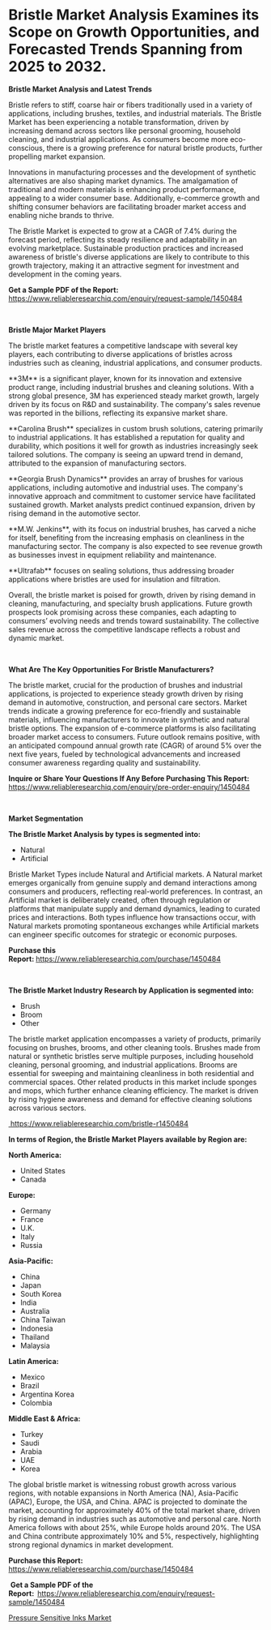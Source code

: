 <p><h1>Bristle Market Analysis Examines its Scope on Growth Opportunities, and Forecasted Trends Spanning from 2025 to 2032.</h1></p><p><strong>Bristle Market Analysis and Latest Trends</strong></p>
<p><p>Bristle refers to stiff, coarse hair or fibers traditionally used in a variety of applications, including brushes, textiles, and industrial materials. The Bristle Market has been experiencing a notable transformation, driven by increasing demand across sectors like personal grooming, household cleaning, and industrial applications. As consumers become more eco-conscious, there is a growing preference for natural bristle products, further propelling market expansion. </p><p>Innovations in manufacturing processes and the development of synthetic alternatives are also shaping market dynamics. The amalgamation of traditional and modern materials is enhancing product performance, appealing to a wider consumer base. Additionally, e-commerce growth and shifting consumer behaviors are facilitating broader market access and enabling niche brands to thrive.</p><p>The Bristle Market is expected to grow at a CAGR of 7.4% during the forecast period, reflecting its steady resilience and adaptability in an evolving marketplace. Sustainable production practices and increased awareness of bristle's diverse applications are likely to contribute to this growth trajectory, making it an attractive segment for investment and development in the coming years.</p></p>
<p><strong>Get a Sample PDF of the Report:&nbsp;</strong> <a href="https://www.reliableresearchiq.com/enquiry/request-sample/1450484?utm_campaign=2325&utm_medium=2&utm_source=Github&utm_content=ia&utm_term=02042025&utm_id=bristle">https://www.reliableresearchiq.com/enquiry/request-sample/1450484</a></p>
<p>&nbsp;</p>
<p><strong>Bristle Major Market Players</strong></p>
<p><p>The bristle market features a competitive landscape with several key players, each contributing to diverse applications of bristles across industries such as cleaning, industrial applications, and consumer products.</p><p>**3M** is a significant player, known for its innovation and extensive product range, including industrial brushes and cleaning solutions. With a strong global presence, 3M has experienced steady market growth, largely driven by its focus on R&D and sustainability. The company's sales revenue was reported in the billions, reflecting its expansive market share.</p><p>**Carolina Brush** specializes in custom brush solutions, catering primarily to industrial applications. It has established a reputation for quality and durability, which positions it well for growth as industries increasingly seek tailored solutions. The company is seeing an upward trend in demand, attributed to the expansion of manufacturing sectors.</p><p>**Georgia Brush Dynamics** provides an array of brushes for various applications, including automotive and industrial uses. The company's innovative approach and commitment to customer service have facilitated sustained growth. Market analysts predict continued expansion, driven by rising demand in the automotive sector.</p><p>**M.W. Jenkins**, with its focus on industrial brushes, has carved a niche for itself, benefiting from the increasing emphasis on cleanliness in the manufacturing sector. The company is also expected to see revenue growth as businesses invest in equipment reliability and maintenance.</p><p>**Ultrafab** focuses on sealing solutions, thus addressing broader applications where bristles are used for insulation and filtration. </p><p>Overall, the bristle market is poised for growth, driven by rising demand in cleaning, manufacturing, and specialty brush applications. Future growth prospects look promising across these companies, each adapting to consumers’ evolving needs and trends toward sustainability. The collective sales revenue across the competitive landscape reflects a robust and dynamic market.</p></p>
<p>&nbsp;</p>
<p><strong>What Are The Key Opportunities For Bristle Manufacturers?</strong></p>
<p><p>The bristle market, crucial for the production of brushes and industrial applications, is projected to experience steady growth driven by rising demand in automotive, construction, and personal care sectors. Market trends indicate a growing preference for eco-friendly and sustainable materials, influencing manufacturers to innovate in synthetic and natural bristle options. The expansion of e-commerce platforms is also facilitating broader market access to consumers. Future outlook remains positive, with an anticipated compound annual growth rate (CAGR) of around 5% over the next five years, fueled by technological advancements and increased consumer awareness regarding quality and sustainability.</p></p>
<p><strong>Inquire or Share Your Questions If Any Before Purchasing This Report:</strong> <a href="https://www.reliableresearchiq.com/enquiry/pre-order-enquiry/1450484?utm_campaign=2325&utm_medium=2&utm_source=Github&utm_content=ia&utm_term=02042025&utm_id=bristle">https://www.reliableresearchiq.com/enquiry/pre-order-enquiry/1450484</a></p>
<p>&nbsp;</p>
<p><strong>Market Segmentation</strong></p>
<p><strong>The Bristle Market Analysis by types is segmented into:</strong></p>
<p><ul><li>Natural</li><li>Artificial</li></ul></p>
<p><p>Bristle Market Types include Natural and Artificial markets. A Natural market emerges organically from genuine supply and demand interactions among consumers and producers, reflecting real-world preferences. In contrast, an Artificial market is deliberately created, often through regulation or platforms that manipulate supply and demand dynamics, leading to curated prices and interactions. Both types influence how transactions occur, with Natural markets promoting spontaneous exchanges while Artificial markets can engineer specific outcomes for strategic or economic purposes.</p></p>
<p><strong>Purchase this Report:&nbsp;</strong><a href="https://www.reliableresearchiq.com/purchase/1450484?utm_campaign=2325&utm_medium=2&utm_source=Github&utm_content=ia&utm_term=02042025&utm_id=bristle">https://www.reliableresearchiq.com/purchase/1450484</a></p>
<p>&nbsp;</p>
<p><strong>The Bristle Market Industry Research by Application is segmented into:</strong></p>
<p><ul><li>Brush</li><li>Broom</li><li>Other</li></ul></p>
<p><p>The bristle market application encompasses a variety of products, primarily focusing on brushes, brooms, and other cleaning tools. Brushes made from natural or synthetic bristles serve multiple purposes, including household cleaning, personal grooming, and industrial applications. Brooms are essential for sweeping and maintaining cleanliness in both residential and commercial spaces. Other related products in this market include sponges and mops, which further enhance cleaning efficiency. The market is driven by rising hygiene awareness and demand for effective cleaning solutions across various sectors.</p></p>
<p><a href="https://www.reliableresearchiq.com/bristle-r1450484?utm_campaign=2325&utm_medium=2&utm_source=Github&utm_content=ia&utm_term=02042025&utm_id=bristle">&nbsp;https://www.reliableresearchiq.com/bristle-r1450484</a></p>
<p><strong>In terms of Region, the Bristle Market Players available by Region are:</strong></p>
<p>
    <p> <strong> North America: </strong>
        <ul>
            <li>United States</li>
            <li>Canada</li>
        </ul>
        </p> 
    <p> <strong> Europe: </strong>
        <ul>
            <li>Germany</li>
            <li>France</li>
            <li>U.K.</li>
            <li>Italy</li>
            <li>Russia</li>
        </ul>
        </p> 
    <p> <strong> Asia-Pacific: </strong>
        <ul>
            <li>China</li>
            <li>Japan</li>
            <li>South Korea</li>
            <li>India</li>
            <li>Australia</li>
            <li>China Taiwan</li>
            <li>Indonesia</li>
            <li>Thailand</li>
            <li>Malaysia</li>
        </ul>
        </p> 
    <p> <strong> Latin America: </strong>
        <ul>
            <li>Mexico</li>
            <li>Brazil</li>
            <li>Argentina Korea</li>
            <li>Colombia</li>
        </ul>
        </p> 
    <p> <strong> Middle East & Africa: </strong>
        <ul>
            <li>Turkey</li>
            <li>Saudi</li>
            <li>Arabia</li>
            <li>UAE</li>
            <li>Korea</li>
        </ul>
    </p>
    </p>
<p><p>The global bristle market is witnessing robust growth across various regions, with notable expansions in North America (NA), Asia-Pacific (APAC), Europe, the USA, and China. APAC is projected to dominate the market, accounting for approximately 40% of the total market share, driven by rising demand in industries such as automotive and personal care. North America follows with about 25%, while Europe holds around 20%. The USA and China contribute approximately 10% and 5%, respectively, highlighting strong regional dynamics in market development.</p></p>
<p><strong>Purchase this Report: </strong><a href="https://www.reliableresearchiq.com/purchase/1450484?utm_campaign=2325&utm_medium=2&utm_source=Github&utm_content=ia&utm_term=02042025&utm_id=bristle">https://www.reliableresearchiq.com/purchase/1450484</a></p>
<p>&nbsp;<strong>Get a Sample PDF of the Report:&nbsp;&nbsp;</strong><a href="https://www.reliableresearchiq.com/enquiry/request-sample/1450484?utm_campaign=2325&utm_medium=2&utm_source=Github&utm_content=ia&utm_term=02042025&utm_id=bristle">https://www.reliableresearchiq.com/enquiry/request-sample/1450484</a></p>
<p><strong></strong></p>
<p><p><a href="https://github.com/kathiestrine5ty/Market-Research-Report-List-2/blob/main/pressure-sensitive-inks-market.md?utm_campaign=2325&utm_medium=2&utm_source=Github&utm_content=ia&utm_term=02042025&utm_id=bristle">Pressure Sensitive Inks Market</a></p></p>